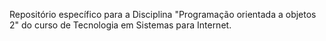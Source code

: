 Repositório específico para a Disciplina "Programação orientada a objetos 2" do curso de Tecnologia em Sistemas para Internet.
